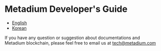 # Metadium Developer's Guide

- [English](Metadium_Dev_Guide_EN.pdf)
- [Korean](Metadium_Dev_Guide_KR.pdf)

If you have any question or suggestion about documentations and Metadium blockchain, please feel free to email us at tech@metadium.com